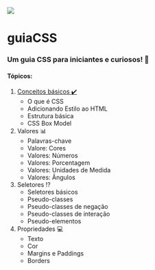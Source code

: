 <img src="https://via.placeholder.com/1080x250.png?text=guiaCSS+-+F%C3%A1brica+de+Tecnologias+Turing">

# guiaCSS
### Um guia CSS para iniciantes e curiosos! :blue_book:

#### Tópicos:
1. [Conceitos básicos :heavy_check_mark:](#)
   - O que é CSS
   - Adicionando Estilo ao HTML
   - Estrutura básica
   - CSS Box Model
2. Valores :bar_chart:
   - Palavras-chave
   - Valore: Cores
   - Valores: Números
   - Valores: Porcentagem
   - Valores: Unidades de Medida
   - Valores: Ângulos
3. Seletores :interrobang:
   - Seletores básicos
   - Pseudo-classes
   - Pseudo-classes de negação
   - Pseudo-classes de interação
   - Pseudo-elementos
4. Propriedades :computer:
   - Texto
   - Cor
   - Margins e Paddings
   - Borders
